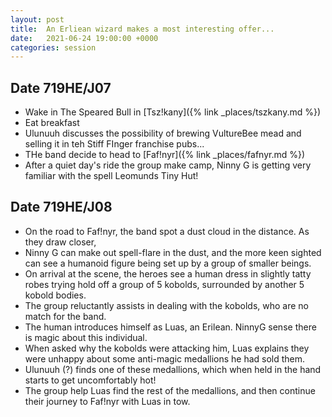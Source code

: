 ```yaml
---
layout: post
title:  An Erliean wizard makes a most interesting offer...
date:   2021-06-24 19:00:00 +0000
categories: session
---
```


## Date 719HE/J07

- Wake in The Speared Bull in [Tsz!kany]({% link _places/tszkany.md %})
- Eat breakfast
- Ulunuuh discusses the possibility of brewing VultureBee mead and selling it in teh Stiff FInger franchise pubs...
- THe band decide to head to [Faf!nyr]({% link _places/fafnyr.md %})
- After a quiet day's ride the group make camp, Ninny G is getting very familiar with the spell Leomunds Tiny Hut!

## Date 719HE/J08

- On the road to Faf!nyr, the band spot a dust cloud in the distance. As they draw closer, 
- Ninny G can make out spell-flare in the dust, and the more keen sighted can see a humanoid figure being set up by a group of smaller beings. 
- On arrival at the scene, the heroes see a human dress in slightly tatty robes trying hold off a group of 5 kobolds, surrounded by another 5 kobold bodies.
- The group reluctantly assists in dealing with the kobolds, who are no match for the band.
- The human introduces himself as Luas, an Erilean. NinnyG sense there is magic about this individual. 
- When asked why the kobolds were attacking him, Luas explains they were unhappy about some anti-magic medallions he had sold them.
- Ulunuuh (?) finds one of these medallions, which when held in the hand starts to get uncomfortably hot!
- The group help Luas find the rest of the medallions, and then continue their journey to Faf!nyr with Luas in tow.

